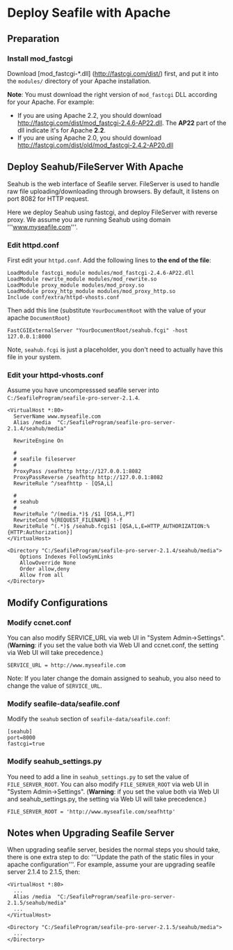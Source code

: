 # Deploy Seafile with Apache

## Preparation

### Install mod_fastcgi

Download [mod_fastcgi-*.dll] (http://fastcgi.com/dist/) first, and put it into the `modules/` directory of your Apache installation.

**Note**: You must download the right version of `mod_fastcgi` DLL according for your Apache. For example:

- If you are using Apache 2.2, you should download http://fastcgi.com/dist/mod_fastcgi-2.4.6-AP22.dll. The **AP22** part of the dll indicate it's for Apache **2.2**.
- If you are using Apache 2.0, you should download http://fastcgi.com/dist/old/mod_fastcgi-2.4.2-AP20.dll

## Deploy Seahub/FileServer With Apache

Seahub is the web interface of Seafile server. FileServer is used to handle raw file uploading/downloading through browsers. By default, it listens on port 8082 for HTTP request.

Here we deploy Seahub using fastcgi, and deploy FileServer with reverse proxy. We assume you are running Seahub using domain '''www.myseafile.com'''.

### Edit httpd.conf

First edit your `httpd.conf`. Add the following lines to **the end of the file**:

```
LoadModule fastcgi_module modules/mod_fastcgi-2.4.6-AP22.dll
LoadModule rewrite_module modules/mod_rewrite.so
LoadModule proxy_module modules/mod_proxy.so
LoadModule proxy_http_module modules/mod_proxy_http.so
Include conf/extra/httpd-vhosts.conf
```

Then add this line (substitute `YourDocumentRoot` with the value of your apache `DocumentRoot`)

```
FastCGIExternalServer "YourDocumentRoot/seahub.fcgi" -host 127.0.0.1:8000
```

Note, `seahub.fcgi` is just a placeholder, you don't need to actually have this file in your system.

### Edit your httpd-vhosts.conf

Assume you have uncompresssed seafile server into `C:/SeafileProgram/seafile-pro-server-2.1.4`.

```
<VirtualHost *:80>
  ServerName www.myseafile.com
  Alias /media  "C:/SeafileProgram/seafile-pro-server-2.1.4/seahub/media"

  RewriteEngine On

  #
  # seafile fileserver
  #
  ProxyPass /seafhttp http://127.0.0.1:8082
  ProxyPassReverse /seafhttp http://127.0.0.1:8082
  RewriteRule ^/seafhttp - [QSA,L]

  #
  # seahub
  #
  RewriteRule ^/(media.*)$ /$1 [QSA,L,PT]
  RewriteCond %{REQUEST_FILENAME} !-f
  RewriteRule ^(.*)$ /seahub.fcgi$1 [QSA,L,E=HTTP_AUTHORIZATION:%{HTTP:Authorization}]
</VirtualHost>

<Directory "C:/SeafileProgram/seafile-pro-server-2.1.4/seahub/media">
    Options Indexes FollowSymLinks
    AllowOverride None
    Order allow,deny
    Allow from all
</Directory>
```

## Modify Configurations

### Modify ccnet.conf

You can also modify SERVICE_URL via web UI in "System Admin->Settings". (**Warning**: if you set the value both via Web UI and ccnet.conf, the setting via Web UI will take precedence.)

```
SERVICE_URL = http://www.myseafile.com
```

Note: If you later change the domain assigned to seahub, you also need to change the value of  <code>SERVICE_URL</code>.

### Modify seafile-data/seafile.conf

Modify the `seahub` section of `seafile-data/seafile.conf`:

```
[seahub]
port=8000
fastcgi=true
```

### Modify seahub_settings.py

You need to add a line in <code>seahub_settings.py</code> to set the value of `FILE_SERVER_ROOT`. You can also modify `FILE_SERVER_ROOT` via web UI in "System Admin->Settings". (**Warning**: if you set the value both via Web UI and seahub_settings.py, the setting via Web UI will take precedence.)

```
FILE_SERVER_ROOT = 'http://www.myseafile.com/seafhttp'
```

## Notes when Upgrading Seafile Server

When upgrading seafile server, besides the normal steps you should take, there is one extra step to do: '''Update the path of the static files in your apache configuration'''. For example, assume your are upgrading seafile server 2.1.4 to 2.1.5, then:

```
<VirtualHost *:80>
  ...
  Alias /media  "C:/SeafileProgram/seafile-pro-server-2.1.5/seahub/media"
  ...
</VirtualHost>

<Directory "C:/SeafileProgram/seafile-pro-server-2.1.5/seahub/media">
  ...
</Directory>
```
